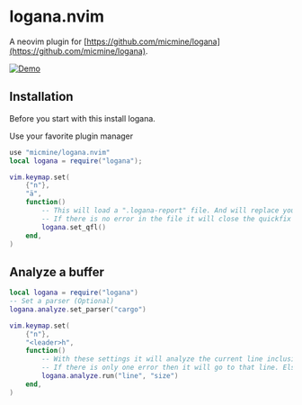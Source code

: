 # logana.nvim

A neovim plugin for [https://github.com/micmine/logana](https://github.com/micmine/logana).

[![Demo](https://img.youtube.com/vi/BE72vc-Secs/0.jpg)](https://www.youtube.com/watch?v=BE72vc-Secs)

## Installation
Before you start with this install logana.

Use your favorite plugin manager
``` lua
use "micmine/logana.nvim"
local logana = require("logana");

vim.keymap.set(
    {"n"},
    "ä",
    function()
        -- This will load a ".logana-report" file. And will replace your quickfix list with these errors
        -- If there is no error in the file it will close the quickfix list
        logana.set_qfl()
    end,
)
```

## Analyze a buffer
``` lua
local logana = require("logana")
-- Set a parser (Optional)
logana.analyze.set_parser("cargo")

vim.keymap.set(
    {"n"},
    "<leader>h",
    function()
        -- With these settings it will analyze the current line inclusive of the next 10 lines
        -- If there is only one error then it will go to that line. Else it will put them into a quick fix list
        logana.analyze.run("line", "size")
    end,
)
```
